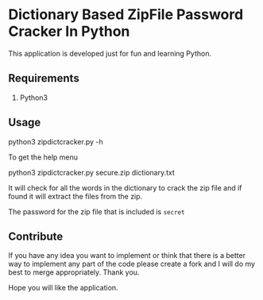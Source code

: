# Dictionary Based ZipFile Password Cracker In Python

This application is developed just for fun and learning Python.


## Requirements

1. Python3


## Usage

python3 zipdictcracker.py -h

To get the help menu

python3 zipdictcracker.py secure.zip dictionary.txt

It will check for all the words in the dictionary to crack the zip file and if found it will extract the files from the zip.

The password for the zip file that is included is `secret`


## Contribute

If you have any idea you want to implement or think that there is a better way to implement any part of the code please create a fork and I will do my best to merge appropriately. Thank you.

Hope you will like the application.